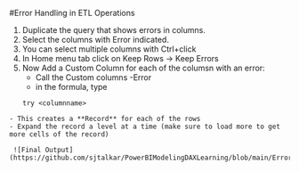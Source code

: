 #Error Handling in ETL Operations

1. Duplicate the query that shows errors in columns.
2. Select the columns with Error indicated.
3. You can select multiple columns with Ctrl+click
4. In Home menu tab click on Keep Rows -> Keep Errors
5. Now Add a Custom Column for each of the columsn with an error:
    - Call the Custom columns <columnname>-Error
    - in the formula, type 
    ```
    try <columnname>
  ```
  - This creates a **Record** for each of the rows 
  - Expand the record a level at a time (make sure to load more to get more cells of the record)
    
   ![Final Output](https://github.com/sjtalkar/PowerBIModelingDAXLearning/blob/main/Errorlogs.png) 
  
